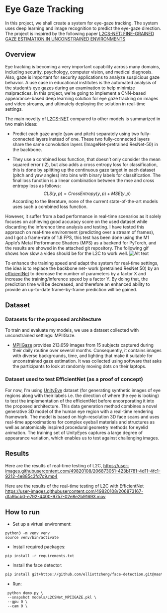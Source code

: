 # Eye Gaze Tracking

In this project, we shall create a system for eye-gaze tracking. The system uses deep learning and image recognition to predict the eye-gaze direction. The project is inspired by the following paper [L2CS-NET: FINE-GRAINED GAZE ESTIMATION IN UNCONSTRAINED ENVIRONMENTS](https://arxiv.org/pdf/2203.03339v1.pdf)







## Overview
Eye tracking is becoming a very important capability across many domains, including security, psychology, computer vision, and medical diagnosis. Also, gaze is important for security applications to analyze suspicious gaze behavior. A use case in educational institutes is the automated analysis of the student’s eye gazes during an examination to help minimize malpractices.
In this project, we're going to implement a CNN-based appearance-based deep learning solution for eye gaze tracking on images and video streams, and ultimately deploying the solution in real-time settings.

The main novelty of [L2CS-NET](https://arxiv.org/pdf/2203.03339v1.pdf) compared to other models is summarized in two main ideas:
* Predict each gaze angle (yaw and pitch) separately using two fully-connected layers instead of one. These two fully-connected layers share the same convolution layers (ImageNet-pretrained ResNet-50) in the backbone.

* They use a combined loss function, that doesn’t only consider the mean squared error (l2), but also adds a cross entropy loss for classification, this is done by splitting up the continuous gaze target in each dataset (pitch and yaw angles) into bins with binary labels for classification. The final loss function is a linear combination between the mse and cross entropy loss as follows:
        $$CLS(y,p)=CrossEntropy(y,p)+MSE(y,p)$$
According to the literature, none of the current state-of-the-art models uses such a combined loss function.

However, it suffer from a bad performance in real-time
scenarios as it solely focuses on achieving good accuracy
score on the used dataset while discarding the inference time
analysis and testing. I have tested this approach on real-time
environment (predicting over a stream of frames), and I got
a frame-rate of 1.8 FPS, this test has been done using the
M1 Apple’s Metal Performance Shaders (MPS) as a backend
for PyTorch, and the results are showed in the attached git
repository. The following gif shows how slow a video should be for the L2C to work well.
![Alt text](./images/gaze.gif?raw=true)

To enhance the training speed and adapt the system for
real-time settings, the idea is to replace the backbone net-
work (pretrained ResNet 50) by an [efficientNet](https://arxiv.org/pdf/1905.11946.pdf) to decrease the number of parameters by a factor X and increase the training/inference speed by a factor Y. By doing
that, the prediction time will be decreased, and therefore an
enhanced ability to provide an up-to-date frame-by-frame
prediction will be gained.



## Dataset

### Datasets for the proposed architecture
To train and evaluate my models, we use a dataset collected with unconstrained settings: MPIIGaze.
* [MPIIGaze](http://gaze360.csail.mit.edu/) provides 213.659 images from 15 subjects
captured during their daily routine over several months. Consequently, it contains images with diverse backgrounds, time,
and lighting that make it suitable for unconstrained gaze estimation. It was collected using software that asks the participants to look at randomly moving dots on their laptops.

### Dataset used to test EfficientNet (as a proof of concept)
For now, I'm using [UnityEye](https://www.cl.cam.ac.uk/research/rainbow/projects/unityeyes/) dataset (for generating synthetic images of eye regions along with their labels i.e. the direction of where the eye is looking) to test the implementation of the efficientNet before encorporating it into the proposed architecture. This data generation method combines a novel generative 3D model of the human eye region with a real-time rendering framework. The model is based on high-resolution 3D face scans and uses real-time approximations for complex eyeball materials and structures as well as anatomically inspired procedural geometry methods for eyelid animation. The training set of UnityEyes captures a large degree of appearance variation, which enables us to test against challenging images.



## Results

Here are the results of real-time testing of L2C,
https://user-images.githubusercontent.com/49820108/206873051-423b1781-4d11-4fc1-9212-4e885c3fd7c9.mp4


Here are the results of the real-time testing of L2C with EfficientNet
https://user-images.githubusercontent.com/49820108/206873167-dfa9bcb0-e792-4400-9757-02e8e2b91693.mov


## How to run

* Set up a virtual environment:
```
python3 -m venv venv
source venv/bin/activate
```
* Install required packages:
```
pip install -r requirements.txt  
```

* Install the face detector:
```sh
pip install git+https://github.com/elliottzheng/face-detection.git@master
```
*  Run:
```
 python demo.py \
 --snapshot models/L2CSNet_MPIIGAZE.pkl \
 --gpu 0 \
 --cam 0 \
```
